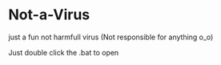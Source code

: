 # Not-a-Virus
just a fun not harmfull virus (Not responsible for anything o_o)

Just double click the .bat to open
